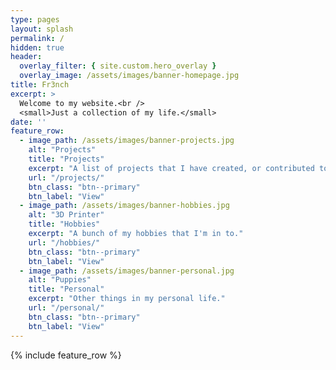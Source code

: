 ```yaml
---
type: pages
layout: splash
permalink: /
hidden: true
header:
  overlay_filter: { site.custom.hero_overlay }
  overlay_image: /assets/images/banner-homepage.jpg
title: Fr3nch
excerpt: >
  Welcome to my website.<br />
  <small>Just a collection of my life.</small>
date: ''
feature_row:
  - image_path: /assets/images/banner-projects.jpg
    alt: "Projects"
    title: "Projects"
    excerpt: "A list of projects that I have created, or contributed to."
    url: "/projects/"
    btn_class: "btn--primary"
    btn_label: "View"
  - image_path: /assets/images/banner-hobbies.jpg
    alt: "3D Printer"
    title: "Hobbies"
    excerpt: "A bunch of my hobbies that I'm in to."
    url: "/hobbies/"
    btn_class: "btn--primary"
    btn_label: "View"
  - image_path: /assets/images/banner-personal.jpg
    alt: "Puppies"
    title: "Personal"
    excerpt: "Other things in my personal life."
    url: "/personal/"
    btn_class: "btn--primary"
    btn_label: "View"      
---
```


{% include feature_row %}